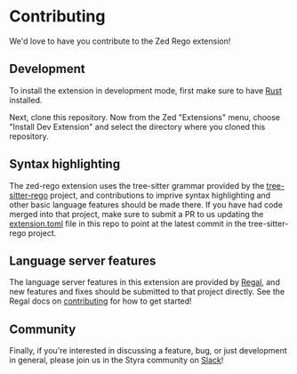 # Contributing

We'd love to have you contribute to the Zed Rego extension!

## Development

To install the extension in development mode, first make sure to have [Rust](https://www.rust-lang.org/tools/install)
installed.

Next, clone this repository. Now from the Zed "Extensions" menu, choose "Install Dev Extension" and select the directory
where you cloned this repository.

## Syntax highlighting

The zed-rego extension uses the tree-sitter grammar provided by the
[tree-sitter-rego](https://github.com/FallenAngel97/tree-sitter-rego) project, and contributions to imprive syntax
highlighting and other basic language features should be made there. If you have had code merged into that project,
make sure to submit a PR to us updating the [extension.toml](../extension.toml) file in this repo to point at the
latest commit in the tree-sitter-rego project.

## Language server features

The language server features in this extension are provided by [Regal](https://github.com/styrainc/regal), and new
features and fixes should be submitted to that project directly. See the Regal docs on
[contributing](https://github.com/StyraInc/regal/blob/main/docs/CONTRIBUTING.md) for how to get started!

## Community

Finally, if you're interested in discussing a feature, bug, or just development in general, please join us in the
Styra community on [Slack](https://communityinviter.com/apps/styracommunity/signup)!
